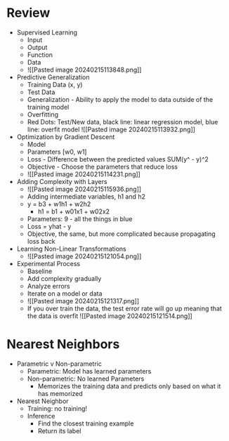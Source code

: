 
# Review
- Supervised Learning
	- Input
	- Output
	- Function
	- Data
	- ![[Pasted image 20240215113848.png]]
- Predictive Generalization
	- Training Data (x, y)
	- Test Data
	- Generalization - Ability to apply the model to data outside of the training model
	- Overfitting
	- Red Dots: Test/New data, black line: linear regression model, blue line: overfit model ![[Pasted image 20240215113932.png]]
- Optimization by Gradient Descent
	- Model
	- Parameters [w0, w1]
	- Loss - Difference between the predicted values SUM(y^ - y)^2
	- Objective - Choose the parameters that reduce loss
	- ![[Pasted image 20240215114231.png]]
- Adding Complexity with Layers
	- ![[Pasted image 20240215115936.png]]
	- Adding intermediate variables, h1 and h2
	- y = b3 + w1h1 + w2h2
		- h1 = b1 + w01x1 + w02x2
	- Parameters: 9 - all the things in blue
	- Loss = yhat - y
	- Objective, the same, but more complicated because propagating loss back
- Learning Non-Linear Transformations
	- ![[Pasted image 20240215121054.png]]
- Experimental Process
	- Baseline
	- Add complexity gradually
	- Analyze errors
	- Iterate on a model or data
	- ![[Pasted image 20240215121317.png]]
	- If you over train the data, the test error rate will go up meaning that the data is overfit ![[Pasted image 20240215121514.png]]

# Nearest Neighbors
- Parametric v Non-parametric
	- Parametric: Model has learned parameters
	- Non-parametric: No learned Parameters
		- Memorizes the training data and predicts only based on what it has memorized
- Nearest Neighbor
	- Training: no training!
	- Inference
		- Find the closest training example
		- Return its label